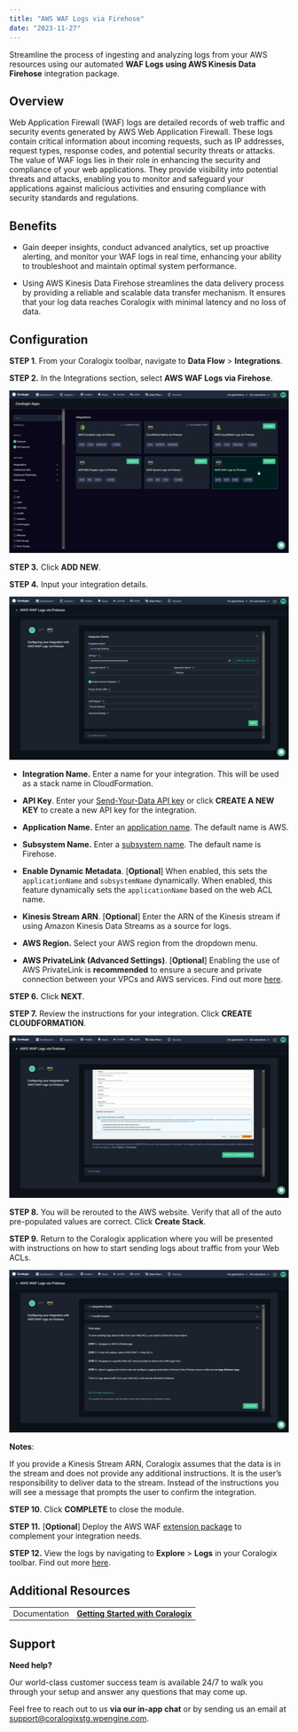 ```yaml
---
title: "AWS WAF Logs via Firehose"
date: "2023-11-27"
---
```


Streamline the process of ingesting and analyzing logs from your AWS resources using our automated **WAF Logs using AWS Kinesis Data Firehose** integration package.

## Overview

Web Application Firewall (WAF) logs are detailed records of web traffic and security events generated by AWS Web Application Firewall. These logs contain critical information about incoming requests, such as IP addresses, request types, response codes, and potential security threats or attacks. The value of WAF logs lies in their role in enhancing the security and compliance of your web applications. They provide visibility into potential threats and attacks, enabling you to monitor and safeguard your applications against malicious activities and ensuring compliance with security standards and regulations.

## Benefits

- Gain deeper insights, conduct advanced analytics, set up proactive alerting, and monitor your WAF logs in real time, enhancing your ability to troubleshoot and maintain optimal system performance.

- Using AWS Kinesis Data Firehose streamlines the data delivery process by providing a reliable and scalable data transfer mechanism. It ensures that your log data reaches Coralogix with minimal latency and no loss of data.

## **Configuration**

**STEP 1**. From your Coralogix toolbar, navigate to **Data Flow** > **Integrations**.

**STEP 2.** In the Integrations section, select **AWS WAF Logs via Firehose**.

![](images/AWS-WAF-Logs-Via-Firehose-Integration-Selection-1024x596.png)

**STEP 3.** Click **ADD NEW**.

**STEP 4.** Input your integration details.

![](images/AWS-WAF-Logs-Via-Firehose-Integration-Details-1024x596.png)

- **Integration Name.** Enter a name for your integration. This will be used as a stack name in CloudFormation.

- **API Key**. Enter your [Send-Your-Data API key](https://www.notion.so/d6f178687d464c58b9988fe223c719cc?pvs=21) or click **CREATE A NEW KEY** to create a new API key for the integration.

- **Application Name.** Enter an [application name](https://coralogixstg.wpengine.com/docs/application-and-subsystem-names/). The default name is AWS.

- **Subsystem Name.** Enter a [subsystem name](https://coralogixstg.wpengine.com/docs/application-and-subsystem-names/). The default name is Firehose.

- **Enable Dynamic Metadata**. \[**Optional**\] When enabled, this sets the `applicationName` and `subsystemName` dynamically. When enabled, this feature dynamically sets the `applicationName` based on the web ACL name.

- **Kinesis Stream ARN**. \[**Optional**\] Enter the ARN of the Kinesis stream if using Amazon Kinesis Data Streams as a source for logs.

- **AWS Region.** Select your AWS region from the dropdown menu.

- **AWS PrivateLink (Advanced Settings)**. \[**Optional**\] Enabling the use of AWS PrivateLink is **recommended** to ensure a secure and private connection between your VPCs and AWS services. Find out more [here](https://coralogixstg.wpengine.com/docs/coralogix-amazon-web-services-aws-privatelink-endpoints/).

**STEP 6.** Click **NEXT**.

**STEP 7.** Review the instructions for your integration. Click **CREATE CLOUDFORMATION**.

![](images/AWS-WAF-Logs-Via-Firehose-Create-Cloudformation-1024x596.png)

**STEP 8.** You will be rerouted to the AWS website. Verify that all of the auto pre-populated values are correct. Click **Create Stack**.

**STEP 9.** Return to the Coralogix application where you will be presented with instructions on how to start sending logs about traffic from your Web ACLs.

![](images/AWS-WAF-Logs-Via-Firehose-Final-Steps-1024x596.png)

**Notes**:

If you provide a Kinesis Stream ARN, Coralogix assumes that the data is in the stream and does not provide any additional instructions. It is the user’s responsibility to deliver data to the stream. Instead of the instructions you will see a message that prompts the user to confirm the integration.

**STEP 10**. Click **COMPLETE** to close the module.

**STEP 11.** \[**Optional**\] Deploy the AWS WAF [extension package](https://coralogixstg.wpengine.com/docs/extension-packages/) to complement your integration needs.

**STEP 12.** View the logs by navigating to **Explore** > **Logs** in your Coralogix toolbar. Find out more [here](https://coralogixstg.wpengine.com/docs/logs-screen/).

## Additional Resources

<table><tbody><tr><td>Documentation</td><td><a href="https://coralogixstg.wpengine.com/docs/guide-first-steps-coralogix/"><strong>Getting Started with Coralogix</strong></a></td></tr></tbody></table>

## Support

**Need help?**

Our world-class customer success team is available 24/7 to walk you through your setup and answer any questions that may come up.

Feel free to reach out to us **via our in-app chat** or by sending us an email at [support@coralogixstg.wpengine.com](mailto:support@coralogixstg.wpengine.com).

